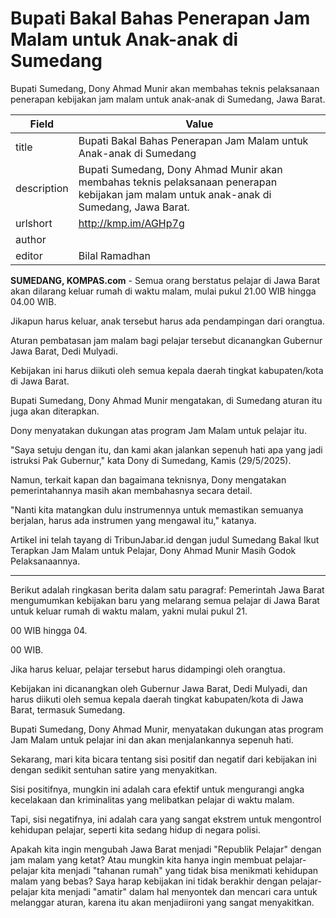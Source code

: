 # Bupati Bakal Bahas Penerapan Jam Malam untuk Anak-anak di Sumedang

Bupati Sumedang, Dony Ahmad Munir akan membahas teknis pelaksanaan penerapan kebijakan jam malam untuk anak-anak di Sumedang, Jawa Barat.

| Field       | Value                                                       |
|-------------|-------------------------------------------------------------|
| title       | Bupati Bakal Bahas Penerapan Jam Malam untuk Anak-anak di Sumedang |
| description | Bupati Sumedang, Dony Ahmad Munir akan membahas teknis pelaksanaan penerapan kebijakan jam malam untuk anak-anak di Sumedang, Jawa Barat. |
| urlshort    | http://kmp.im/AGHp7g |
| author      |  |
| editor      | Bilal Ramadhan |

**SUMEDANG, KOMPAS.com** - Semua orang berstatus pelajar di Jawa Barat akan dilarang keluar rumah di waktu malam, mulai pukul 21.00 WIB hingga 04.00 WIB.

Jikapun harus keluar, anak tersebut harus ada pendampingan dari orangtua.

Aturan pembatasan jam malam bagi pelajar tersebut dicanangkan Gubernur Jawa Barat, Dedi Mulyadi.

Kebijakan ini harus diikuti oleh semua kepala daerah tingkat kabupaten/kota di Jawa Barat.

Bupati Sumedang, Dony Ahmad Munir mengatakan, di Sumedang aturan itu juga akan diterapkan.

Dony menyatakan dukungan atas program Jam Malam untuk pelajar itu.

\"Saya setuju dengan itu, dan kami akan jalankan sepenuh hati apa yang jadi istruksi Pak Gubernur,\" kata Dony di Sumedang, Kamis (29/5/2025).

Namun, terkait kapan dan bagaimana teknisnya, Dony mengatakan pemerintahannya masih akan membahasnya secara detail.

\"Nanti kita matangkan dulu instrumennya untuk memastikan semuanya berjalan, harus ada instrumen yang mengawal itu,\" katanya.

Artikel ini telah tayang di TribunJabar.id dengan judul Sumedang Bakal Ikut Terapkan Jam Malam untuk Pelajar, Dony Ahmad Munir Masih Godok Pelaksanaannya.

---
Berikut adalah ringkasan berita dalam satu paragraf: Pemerintah Jawa Barat mengumumkan kebijakan baru yang melarang semua pelajar di Jawa Barat untuk keluar rumah di waktu malam, yakni mulai pukul 21.

00 WIB hingga 04.

00 WIB.

 Jika harus keluar, pelajar tersebut harus didampingi oleh orangtua.

 Kebijakan ini dicanangkan oleh Gubernur Jawa Barat, Dedi Mulyadi, dan harus diikuti oleh semua kepala daerah tingkat kabupaten/kota di Jawa Barat, termasuk Sumedang.

 Bupati Sumedang, Dony Ahmad Munir, menyatakan dukungan atas program Jam Malam untuk pelajar ini dan akan menjalankannya sepenuh hati.



Sekarang, mari kita bicara tentang sisi positif dan negatif dari kebijakan ini dengan sedikit sentuhan satire yang menyakitkan.

 Sisi positifnya, mungkin ini adalah cara efektif untuk mengurangi angka kecelakaan dan kriminalitas yang melibatkan pelajar di waktu malam.

 Tapi, sisi negatifnya, ini adalah cara yang sangat ekstrem untuk mengontrol kehidupan pelajar, seperti kita sedang hidup di negara polisi.

 Apakah kita ingin mengubah Jawa Barat menjadi "Republik Pelajar" dengan jam malam yang ketat? Atau mungkin kita hanya ingin membuat pelajar-pelajar kita menjadi "tahanan rumah" yang tidak bisa menikmati kehidupan malam yang bebas? Saya harap kebijakan ini tidak berakhir dengan pelajar-pelajar kita menjadi "amatir" dalam hal menyontek dan mencari cara untuk melanggar aturan, karena itu akan menjadiironi yang sangat menyakitkan.
